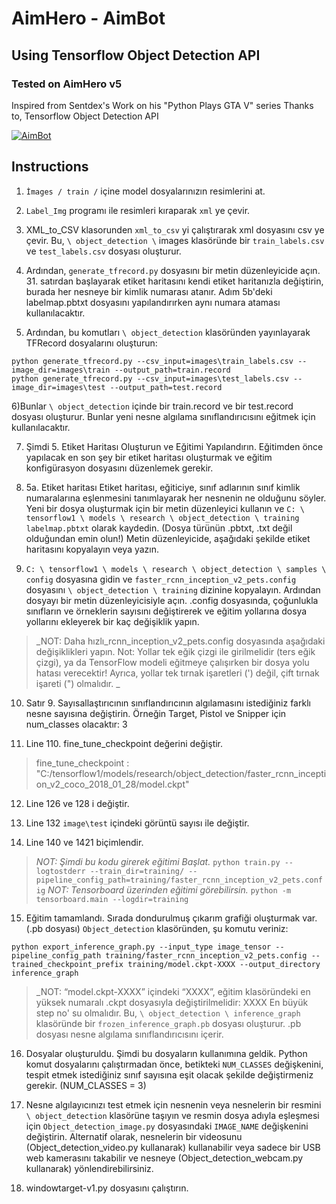 # AimHero - AimBot
## Using Tensorflow Object Detection API
### Tested on AimHero v5

Inspired from Sentdex's Work on his "Python Plays GTA V" series
Thanks to, Tensorflow Object Detection API

[![AimBot](http://img.youtube.com/vi/EgH3zqYV_2g/0.jpg)](http://www.youtube.com/watch?v=EgH3zqYV_2g "AimHero")

## Instructions

1) `İmages / train /` içine model dosyalarınızın resimlerini at.
2) `Label_Img` programı ile resimleri kıraparak `xml` ye çevir.
3) XML_to_CSV klasorunden `xml_to_csv` yi çalıştırarak xml dosyasını csv ye çevir. Bu, `\ object_detection \` images klasöründe bir `train_labels.csv` ve `test_labels.csv` dosyası oluşturur.
4) Ardından, `generate_tfrecord.py` dosyasını bir metin düzenleyicide açın. 31. satırdan başlayarak etiket haritasını kendi etiket haritanızla değiştirin, burada her nesneye bir kimlik numarası atanır. Adım 5b'deki labelmap.pbtxt dosyasını yapılandırırken aynı numara ataması kullanılacaktır.

5) Ardından, bu komutları `\ object_detection` klasöründen yayınlayarak TFRecord dosyalarını oluşturun:

```
python generate_tfrecord.py --csv_input=images\train_labels.csv --image_dir=images\train --output_path=train.record
python generate_tfrecord.py --csv_input=images\test_labels.csv --image_dir=images\test --output_path=test.record
```

6)Bunlar `\ object_detection` içinde bir train.record ve bir test.record dosyası oluşturur. Bunlar yeni nesne algılama sınıflandırıcısını eğitmek için kullanılacaktır.


7) Şimdi 5. Etiket Haritası Oluşturun ve Eğitimi Yapılandırın. Eğitimden önce yapılacak en son şey bir etiket haritası oluşturmak ve eğitim konfigürasyon dosyasını düzenlemek gerekir.
8) 5a. Etiket haritası Etiket haritası, eğiticiye, sınıf adlarının sınıf kimlik numaralarına eşlenmesini tanımlayarak her nesnenin ne olduğunu söyler. Yeni bir dosya oluşturmak için bir metin düzenleyici kullanın ve `C: \ tensorflow1 \ models \ research \ object_detection \ training labelmap.pbtxt` olarak kaydedin. (Dosya türünün .pbtxt, .txt değil olduğundan emin olun!) Metin düzenleyicide, aşağıdaki şekilde etiket haritasını kopyalayın veya yazın.

9) `C: \ tensorflow1 \ models \ research \ object_detection \ samples \ config` dosyasına gidin ve `faster_rcnn_inception_v2_pets.config` dosyasını `\ object_detection \ training` dizinine kopyalayın. Ardından dosyayı bir metin düzenleyicisiyle açın. .config dosyasında, çoğunlukla sınıfların ve örneklerin sayısını değiştirerek ve eğitim yollarına dosya yollarını ekleyerek bir kaç değişiklik yapın.

 >_NOT: Daha hızlı_rcnn_inception_v2_pets.config dosyasında aşağıdaki değişiklikleri yapın. Not: Yollar tek eğik çizgi ile girilmelidir (ters eğik çizgi), ya da TensorFlow modeli eğitmeye çalışırken bir dosya yolu hatası verecektir! Ayrıca, yollar tek tırnak işaretleri (') değil, çift tırnak işareti (") olmalıdır. _

10) Satır 9. Sayısallaştırıcının sınıflandırıcının algılamasını istediğiniz farklı nesne sayısına değiştirin. Örneğin Target, Pistol ve Snipper için num_classes olacaktır: 3

11) Line 110. fine_tune_checkpoint değerini değiştir.

   >fine_tune_checkpoint : "C:/tensorflow1/models/research/object_detection/faster_rcnn_inception_v2_coco_2018_01_28/model.ckpt"


12) Line 126 ve 128 i değiştir. 

13) Line 132 `image\test` içindeki görüntü sayısı ile değiştir.

14) Line 140 ve 1421 biçimlendir.

>_NOT:
	 Şimdi bu kodu girerek  eğitimi Başlat._
	 ```
	python train.py --logtostderr --train_dir=training/ --pipeline_config_path=training/faster_rcnn_inception_v2_pets.config
	```
>_NOT:
 	 Tensorboard üzerinden eğitimi görebilirsin._
	```
	python -m tensorboard.main --logdir=training
	```




15) Eğitim tamamlandı. Sırada dondurulmuş çıkarım grafiği oluşturmak var. (.pb dosyası)  `Object_detection` klasöründen, şu komutu veriniz:
```
python export_inference_graph.py --input_type image_tensor --pipeline_config_path training/faster_rcnn_inception_v2_pets.config --trained_checkpoint_prefix training/model.ckpt-XXXX --output_directory inference_graph
```
>_NOT: “model.ckpt-XXXX” içindeki “XXXX”, eğitim klasöründeki en yüksek numaralı .ckpt dosyasıyla değiştirilmelidir: XXXX En büyük step no' su olmalıdır. Bu, `\ object_detection \ inference_graph` klasöründe bir `frozen_inference_graph.pb` dosyası oluşturur. .pb dosyası nesne algılama sınıflandırıcısını içerir.


16) Dosyalar oluşturuldu. Şimdi bu dosyaların kullanımına geldik. Python komut dosyalarını çalıştırmadan önce, betikteki `NUM_CLASSES` değişkenini, tespit etmek istediğiniz sınıf sayısına eşit olacak şekilde değiştirmeniz gerekir. (NUM_CLASSES = 3)

17) Nesne algılayıcınızı test etmek için nesnenin veya nesnelerin bir resmini `\ object_detection` klasörüne taşıyın ve resmin dosya adıyla eşleşmesi için `Object_detection_image.py` dosyasındaki `IMAGE_NAME` değişkenini değiştirin. Alternatif olarak, nesnelerin bir videosunu (Object_detection_video.py kullanarak) kullanabilir veya sadece bir USB web kamerasını takabilir ve nesneye (Object_detection_webcam.py kullanarak) yönlendirebilirsiniz.

18) windowtarget-v1.py dosyasını çalıştırın.
    
